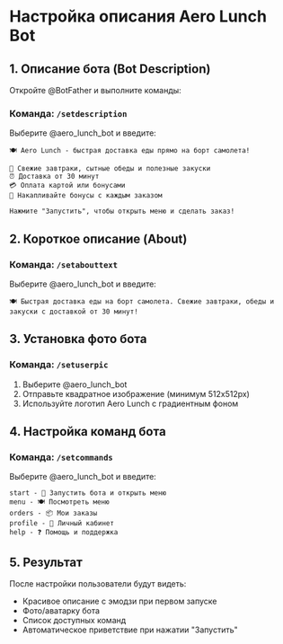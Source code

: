 # Настройка описания Aero Lunch Bot

## 1. Описание бота (Bot Description)

Откройте @BotFather и выполните команды:

### Команда: `/setdescription`
Выберите @aero_lunch_bot и введите:

```
🍽 Aero Lunch - быстрая доставка еды прямо на борт самолета!

🚀 Свежие завтраки, сытные обеды и полезные закуски
⏰ Доставка от 30 минут
💳 Оплата картой или бонусами
🎁 Накапливайте бонусы с каждым заказом

Нажмите "Запустить", чтобы открыть меню и сделать заказ!
```

## 2. Короткое описание (About)

### Команда: `/setabouttext`
Выберите @aero_lunch_bot и введите:

```
🍽 Быстрая доставка еды на борт самолета. Свежие завтраки, обеды и закуски с доставкой от 30 минут!
```

## 3. Установка фото бота

### Команда: `/setuserpic`
1. Выберите @aero_lunch_bot
2. Отправьте квадратное изображение (минимум 512x512px)
3. Используйте логотип Aero Lunch с градиентным фоном

## 4. Настройка команд бота

### Команда: `/setcommands`
Выберите @aero_lunch_bot и введите:

```
start - 🚀 Запустить бота и открыть меню
menu - 🍽 Посмотреть меню
orders - 📦 Мои заказы
profile - 👤 Личный кабинет
help - ❓ Помощь и поддержка
```

## 5. Результат

После настройки пользователи будут видеть:
- Красивое описание с эмодзи при первом запуске
- Фото/аватарку бота
- Список доступных команд
- Автоматическое приветствие при нажатии "Запустить" 